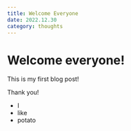 ```yaml
---
title: Welcome Everyone
date: 2022.12.30
category: thoughts
---
```


# Welcome everyone!

This is my first blog post!

Thank you!

- I
- like
- potato

